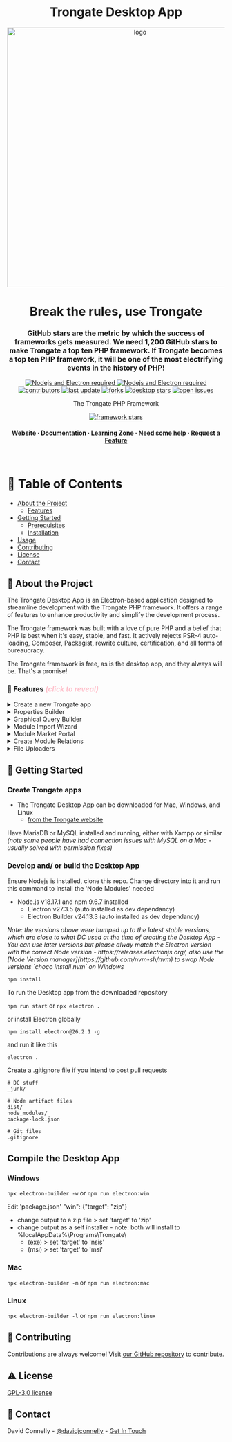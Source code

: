 <div align="center">
  <h1>Trongate Desktop App</h1>
  <img src="https://trongate.io/trongate_logo/trongate_logo_dark_blue_bg.png" alt="logo" width="600" height="auto" />
  <h1>Break the rules, use Trongate</h1>
  
  <h3>
   GitHub stars are the metric by which the success of frameworks gets measured. We need 1,200 GitHub stars to make Trongate a top ten PHP framework. If Trongate becomes a top ten PHP framework, it will be one of the most electrifying events in the history of PHP! 
  </h3>

<!-- Badges -->
<p>
  <a href="https://www.php.net/">
    <img src="https://img.shields.io/badge/Electron.js-v27.3.5-777BB4"
    alt="Nodejs and Electron required" />
  </a>
  <a href="https://www.php.net/">
    <img src="https://img.shields.io/badge/Node.js-v18.17.1-777BB4"
    alt="Nodejs and Electron required" />
  </a>
  <a href="https://github.com/trongate/trongate-desktop-app/graphs/contributors">
    <img src="https://img.shields.io/github/contributors/trongate/trongate-desktop-app" alt="contributors" />
  </a>
  <a href="">
    <img src="https://img.shields.io/github/last-commit/trongate/trongate-desktop-app" alt="last update" />
  </a>
  <a href="https://github.com/trongate/trongate-desktop-app/network/members">
    <img src="https://img.shields.io/github/forks/trongate/trongate-desktop-app" alt="forks" />
  </a>
  <a href="https://github.com/trongate/trongate-desktop-app/stargazers">
    <img src="https://img.shields.io/github/stars/trongate/trongate-desktop-app" alt="desktop stars" />
  </a>
    <a href="https://github.com/trongate/trongate-desktop-app/issues/">
    <img src="https://img.shields.io/github/issues/trongate/trongate-desktop-app" alt="open issues" />
  </a>

  <p>The Trongate PHP Framework</p>
  <a href="https://github.com/trongate/trongate-framework/stargazers">
    <img src="https://img.shields.io/github/stars/trongate/trongate-framework" alt="framework stars" />
  </a>
</p>
   
<h4>
    <a href="https://trongate.io">Website</a>
  <span> · </span>
    <a href="https://trongate.io/docs_m/contents">Documentation</a>
  <span> · </span>
    <a href="https://trongate.io/learning-zone">Learning Zone</a>
  <span> · </span>
    <a href="https://trongate.io/help_bar">Need some help</a>
  <span> · </span>
    <a href="https://trongate.io/your_messages/compose">Request a Feature</a>
  </h4>
</div>

<br />

# :notebook_with_decorative_cover: Table of Contents

- [About the Project](#star2-about-the-project)
  - [Features](#dart-features)
- [Getting Started](#toolbox-getting-started)
  - [Prerequisites](#bangbang-prerequisites)
  - [Installation](#gear-installation)
- [Usage](#eyes-usage)
- [Contributing](#wave-contributing)
- [License](#warning-license)
- [Contact](#handshake-contact)

<!-- About the Project -->

## :star2: About the Project

<div align="left"> 
  <p>The Trongate Desktop App is an Electron-based application designed to streamline development with the Trongate PHP framework. It offers a range of features to enhance productivity and simplify the development process.</p>
  <p>The Trongate framework was built with a love of pure PHP and a belief that PHP is best when it's easy, stable, and fast. It actively rejects PSR-4 auto-loading, Composer, Packagist, rewrite culture, certification, and all forms of bureaucracy.</p>
  <p>The Trongate framework is free, as is the desktop app, and they always will be. That's a promise!</p>
</div>

<!-- Features -->

### :dart: Features <span style="color: pink;"><i>(click to reveal)</i></span>

<details>
  <summary>Create a new Trongate app</summary>
  <p>
    No command line. No Git. No 'Composer dot phar'. No  Yaml. No Packagist. Trongate installs itself. Simply download the free Trongate desktop app and set up entire database driven apps in seconds!
  </p>
</details>
<details>
  <summary>Properties Builder</summary>
  <p>
    The properties builder creates the database schema and code scaffold for general CRUD operations, enhancing productivity with automatic code generation.
  </p>
</details>
<details>
  <summary>Graphical Query Builder</summary>
  <p>
    Trongate is the only framework that comes with a free graphical SQL query builder. So, now you can build complex table joins easily and liberate yourself from costly db management software.
  </p>
</details>
<details>
  <summary>Module Import Wizard</summary>
  <p>
    Easily import entire modules, including SQL data. Drag 'n' drop web development, at last.
  </p>
</details>
<details>
  <summary>Module Market Portal</summary>
  <p>
    Import custom modules into your app from the online <a href="https://trongate.io/module-market">Module Market</a>, offering a wide range of additional functionality.
  </p>
</details>
<details>
  <summary>Create Module Relations</summary>
  <p>
    Create table joins or pivot tables to link data seamlessly within your application.
  </p>
</details>
<details>
  <summary>File Uploaders</summary>
  <p>
    Add single or multi-file image uploaders to your modules effortlessly, streamlining the process of handling file uploads.
  </p>
</details>

<!-- Getting Started -->

## :toolbox: Getting Started

<h3>Create Trongate apps</h3>

- The Trongate Desktop App can be downloaded for Mac, Windows, and Linux
  - [from the Trongate website](https://trongate.io/download)

<p>Have MariaDB or MySQL installed and running, either with Xampp or similar <i>(note some people have had connection issues with MySQL on a Mac - usually solved with permission fixes)</i></p>

<h3>Develop and/ or build the Desktop App</h3>
<p>Ensure Nodejs is installed, clone this repo.  Change directory into it and run this command to install the 'Node Modules' needed</p>

- Node.js v18.17.1 and npm 9.6.7 installed
  - Electron v27.3.5 (auto installed as dev dependancy)
  - Electron Builder v24.13.3 (auto installed as dev dependancy)

<p><i>Note: the versions above were bumped up to the latest stable versions, which are close to what DC used at the time of creating the Desktop App - You can use later versions but please alway match the Electron version with the correct Node version - https://releases.electronjs.org/, also use the [Node Version manager](https://github.com/nvm-sh/nvm) to swap Node versions `choco install nvm` on Windows</i></p>

`npm install`

<p>To run the Desktop app from the downloaded repository</p>

`npm run start` or `npx electron .`

<p>or install Electron globally</p>

`npm install electron@26.2.1 -g`

<p>and run it like this</p>

`electron .`

<p>Create a .gitignore file if you intend to post pull requests</p>

```
# DC stuff
_junk/

# Node artifact files
dist/
node_modules/
package-lock.json

# Git files
.gitignore
```

## Compile the Desktop App

### Windows

`npx electron-builder -w` or `npm run electron:win`

Edit 'package.json' "win": {"target": "zip"}

- change output to a zip file > set 'target' to 'zip'
- change output as a self installer - note: both will install to %localAppData%\Programs\Trongate\
  - (exe) > set 'target' to 'nsis'
  - (msi) > set 'target' to 'msi'

### Mac

`npx electron-builder -m` or `npm run electron:mac`

### Linux

`npx electron-builder -l` or `npm run electron:linux`

<!-- Contributing -->

## :wave: Contributing

Contributions are always welcome! Visit [our GitHub repository](https://github.com/trongate/trongate-desktop-app) to contribute.

<!-- License -->

## :warning: License

[GPL-3.0 license](https://github.com/trongate/trongate-desktop-app?tab=GPL-3.0-1-ov-file#readme)

<!-- Contact -->

## :handshake: Contact

David Connelly - [@davidjconnelly](https://twitter.com/davidjconnelly) - [Get In Touch](https://trongate.io/your_messages/compose)
